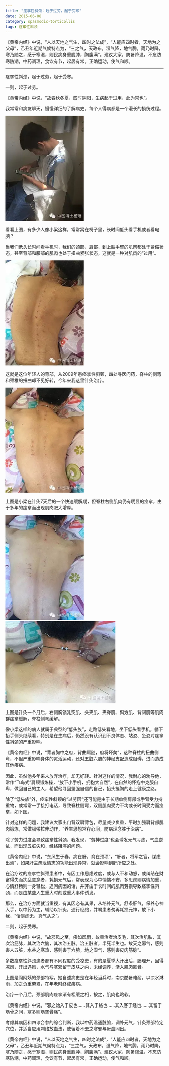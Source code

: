 ```yaml
---
title: "痉挛性斜颈：起于过劳，起于受寒"
date: 2015-06-08
category: spasmodic-torticollis
tags: 痉挛性斜颈
---
```


《黄帝内经》中说，“人以天地之气生，四时之法成”，“人能应四时者，天地为之父母”，乙丑年近期气候特点为，“三之气，天政布，湿气降，地气腾，雨乃时降，寒乃随之，感于寒湿，则民病身重胕肿，胸腹满”。建议大家，防暑降温，不忘防寒防潮，中药调理，食饮有节，起居有常，正确运动，使气和顺。

***

痉挛性斜颈，起于过劳，起于受寒。

一则，起于过劳。

《黄帝内经》中说，“故春秋冬夏，四时阴阳，生病起于过用，此为常也”。

我常常和病友聊天，慢慢详细的了解病史，每个人得病都是一个漫长的损伤过程。

![](/media/2015/06/08-01.jpg)

看看上图，有多少人像小梁这样，常常窝在椅子里，长时间低头看手机或者看电脑？

当我们低头长时间看手机时，我们的颈部、肩部，到上肢手臂的肌肉都处于紧缩状态，甚至背部和腰部的肌肉也处于扭曲紧张状态，这就是一种对肌肉的“过用”。

![](/media/2015/06/08-02.jpg)

这就是这位年轻人的背部，从2009年患痉挛性斜颈，四处寻医问药，脊柱的侧弯和颈椎的扭曲却不见好转，今年来我这里针灸治疗。

![](/media/2015/06/08-03.jpg)

上图是小梁在针灸7天后的一个快速缓解期，但脊柱右侧肌肉仍有明显的痉挛，由于多年的痉挛而出现肌肉肥大增厚。

![](/media/2015/06/08-04.jpg)
![](/media/2015/06/08-05.jpg)

上图是针灸一个月后，右侧胸锁乳突肌、头夹肌、夹脊肌、斜方肌、背阔肌等肌肉群痉挛缓解，脊柱侧弯缓解。

像小梁这样的病人就属于典型的“低头族”，走路低头看地，坐下低头看手机，躺下抬手侧头继续看，特别是在生病后，仍然没有认识到不良体态、站姿、坐姿对痉挛性斜颈的严重影响。

《黄帝内经》中说，“背者胸中之府，背曲肩随，府将坏矣”，这种脊柱的扭曲侧弯，不但严重影响身体的灵活运动，还对五脏六腑的神经支配造成阻碍，进而造成其他疾病。

因此，虽然他多年来未放弃治疗，却无好转。针对这样的情况，我耐心的劝导他，常作“飞鸟式”肩颈锻炼操，“放下小手机，拥抱大自然”，在自然的怀抱中克服自卑，做回自己的主人，希望他寻回坚强自信的自己，抬头挺胸的走上健康之路。

除了“低头族”外，痉挛性斜颈的“过劳因”还可能是由于长期单侧肩部或手臂受力持重物，或常常一手接打电话，导致脊柱侧弯，双侧肌肉受力不均或长时间受力而痉挛，如下图。

针对这样的问题，我建议大家出门背双肩背包，尽量减少负重，平时加强肩背部肌肉锻炼，常做韧带拉伸动作，“养生思想常存心间，防病理念胜于治病”。

除了劳力过度会导致痉挛性斜颈，我发现，“劳神过度”也会诱发元气亏虚，气血逆乱，而出现五脏失和，经络阻滞的问题。

《黄帝内经》中说，“东风生于春，病在肝，俞在颈项”，“肝者，将军之官，谋虑出焉”，如果肝主疏泄情志的功能出现异常，就会影响到肝所应之处。

在治疗过的痉挛性斜颈患者中，有因工作思虑过度，或与人不和动怒，或纠结在财富得失而扰乱意念者，耗损元气后，常表现为心中惴惴不安，多思虑则病情加重，心情舒畅则一身轻松，追问病因的话，并非由于长时间的肌肉劳损导致痉挛性斜颈，而是由某些人生重大时刻或重大事件诱发。

那么，在治疗方面就当重视，有其因必有其果，从培补元气，舒条肝气，保养心神入手，以中药为主，辅助以针灸，通行经络，并嘱患者勿再耗损元神，放下小我，“恬淡虚无，真气从之”。

二则，起于受寒。

《黄帝内经》中说，“故邪风之至，疾如风雨，故善治者治皮毛，其次治肌肤，其次治筋脉，其次治六腑，其次治五脏。治五脏者，半死半生也。故天之邪气，感则害人五脏，水谷之寒热，感则害于六腑，地之湿气，感则害皮肉筋脉”。

多数痉挛性斜颈患者都有不同程度的受凉史，有的是夏季大汗出后，腠理开，因得凉风，汗出遇风，水气与寒邪留于皮肤之内，未经调养，渐入肌肉筋骨。

上图是阎阿姨的颈部特写，她自述病史是在年轻当兵时，南京酷暑难耐，以凉水淋雨，加之负重劳累，在年老时终成疾病。

治疗一个月后，颈部肌肉痉挛渐有松缓之相，按之，肌肉也略软。

《黄帝内经》中说，“邪之始入于皮也……其入于络也……其入客于经也……其留于筋骨之间，寒多则筋挛骨痛”。

考虑其病因和四诊合参的综合判断，我以中药温通脏腑，调补元气，针灸颈部特定穴位，并适当应用刺络放血法，使留着不去之寒邪与瘀血同出。

《黄帝内经》中说，“人以天地之气生，四时之法成”，“人能应四时者，天地为之父母”，乙丑年近期气候特点为，“三之气，天政布，湿气降，地气腾，雨乃时降，寒乃随之，感于寒湿，则民病身重胕肿，胸腹满”。建议大家，防暑降温，不忘防寒防潮，中药调理，食饮有节，起居有常，正确运动，使气和顺。
